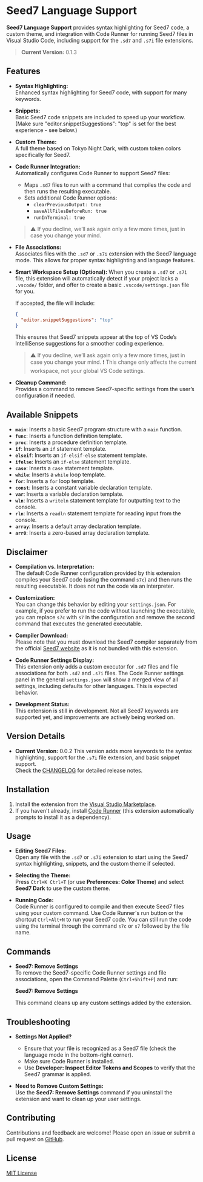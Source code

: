 # Seed7 Language Support

**Seed7 Language Support** provides syntax highlighting for Seed7 code, a custom theme, and integration with Code Runner for running Seed7 files in Visual Studio Code, including support for the `.sd7` and `.s7i` file extensions.

> **Current Version:** 0.1.3

## Features

- **Syntax Highlighting:**  
  Enhanced syntax highlighting for Seed7 code, with support for many keywords.

- **Snippets:**  
  Basic Seed7 code snippets are included to speed up your workflow.
  (Make sure "editor.snippetSuggestions": "top" is set for the best experience - see below.)

- **Custom Theme:**  
  A full theme based on Tokyo Night Dark, with custom token colors specifically for Seed7.

- **Code Runner Integration:**  
  Automatically configures Code Runner to support Seed7 files:

  - Maps `.sd7` files to run with a command that compiles the code and then runs the resulting executable.
  - Sets additional Code Runner options:
    - `clearPreviousOutput: true`
    - `saveAllFilesBeforeRun: true`
    - `runInTerminal: true`

  > :warning: If you decline, we’ll ask again only a few more times, just in case you change your mind.

- **File Associations:**  
  Associates files with the `.sd7` or `.s7i` extension with the Seed7 language mode.
  This allows for proper syntax highlighting and language features.

- **Smart Workspace Setup (Optional):**
  When you create a `.sd7` or `.s7i` file, this extension will automatically detect if your project lacks a `.vscode/` folder, and offer to create a basic `.vscode/settings.json` file for you.

  If accepted, the file will include:

  ```json
  {
    "editor.snippetSuggestions": "top"
  }
  ```

  This ensures that Seed7 snippets appear at the top of VS Code’s IntelliSense suggestions for a smoother coding experience.

  > :warning: If you decline, we’ll ask again only a few more times, just in case you change your mind.
  > :exclamation: This change only affects the current workspace, not your global VS Code settings.

- **Cleanup Command:**  
  Provides a command to remove Seed7-specific settings from the user’s configuration if needed.

## Available Snippets

- **`main`**: Inserts a basic Seed7 program structure with a `main` function.
- **`func`**: Inserts a function definition template.
- **`proc`**: Inserts a procedure definition template.
- **`if`**: Inserts an `if` statement template.
- **`elseif`**: Inserts an `if-elsif-else` statement template.
- **`ifelse`**: Inserts an `if-else` statement template.
- **`case`**: Inserts a `case` statement template.
- **`while`**: Inserts a `while` loop template.
- **`for`**: Inserts a `for` loop template.
- **`const`**: Inserts a constant variable declaration template.
- **`var`**: Inserts a variable declaration template.
- **`wln`**: Inserts a `writeln` statement template for outputting text to the console.
- **`rln`**: Inserts a `readln` statement template for reading input from the console.
- **`array`**: Inserts a default array declaration template.
- **`arr0`**: Inserts a zero-based array declaration template.

## Disclaimer

- **Compilation vs. Interpretation:**  
  The default Code Runner configuration provided by this extension compiles your Seed7 code (using the command `s7c`) and then runs the resulting executable. It does not run the code via an interpreter.

- **Customization:**  
  You can change this behavior by editing your `settings.json`. For example, if you prefer to run the code without launching the executable, you can replace `s7c` with `s7` in the configuration and remove the second command that executes the generated executable.

- **Compiler Download:**  
  Please note that you must download the Seed7 compiler separately from the official [Seed7 website](http://seed7.sourceforge.net/) as it is not bundled with this extension.

- **Code Runner Settings Display:**  
  This extension only adds a custom executor for `.sd7` files and file associations for both `.sd7` and `.s7i` files. The Code Runner settings panel in the general `settings.json` will show a merged view of all settings, including defaults for other languages. This is expected behavior.

- **Development Status:**  
  This extension is still in development. Not all Seed7 keywords are supported yet, and improvements are actively being worked on.

## Version Details

- **Current Version:** 0.0.2
  This version adds more keywords to the syntax highlighting, support for the `.s7i` file extension, and basic snippet support.  
  Check the [CHANGELOG](CHANGELOG.md) for detailed release notes.

## Installation

1. Install the extension from the [Visual Studio Marketplace](https://marketplace.visualstudio.com/).
2. If you haven't already, install [Code Runner](https://marketplace.visualstudio.com/items?itemName=formulahendry.code-runner) (this extension automatically prompts to install it as a dependency).

## Usage

- **Editing Seed7 Files:**  
  Open any file with the `.sd7` or `.s7i` extension to start using the Seed7 syntax highlighting, snippets, and the custom theme if selected.

- **Selecting the Theme:**  
  Press `Ctrl+K Ctrl+T` (or use **Preferences: Color Theme**) and select **Seed7 Dark** to use the custom theme.

- **Running Code:**  
  Code Runner is configured to compile and then execute Seed7 files using your custom command. Use Code Runner's run button or the shortcut `Ctrl+Alt+N` to run your Seed7 code.
  You can still run the code using the terminal through the command `s7c` or `s7` followed by the file name.

## Commands

- **Seed7: Remove Settings**  
  To remove the Seed7-specific Code Runner settings and file associations, open the Command Palette (`Ctrl+Shift+P`) and run:

  **Seed7: Remove Settings**

  This command cleans up any custom settings added by the extension.

## Troubleshooting

- **Settings Not Applied?**

  - Ensure that your file is recognized as a Seed7 file (check the language mode in the bottom-right corner).
  - Make sure Code Runner is installed.
  - Use **Developer: Inspect Editor Tokens and Scopes** to verify that the Seed7 grammar is applied.

- **Need to Remove Custom Settings:**  
  Use the **Seed7: Remove Settings** command if you uninstall the extension and want to clean up your user settings.

## Contributing

Contributions and feedback are welcome! Please open an issue or submit a pull request on [GitHub](https://github.com/YehudaGurovich/seed7-language-support).

## License

[MIT License](LICENSE.txt)
